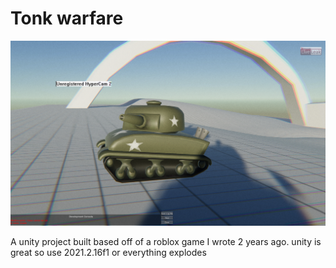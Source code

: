 # Tonk warfare

![Demo image](./img.png)

A unity project built based off of a roblox game I wrote 2 years ago.
unity is great so use 2021.2.16f1 or everything explodes
